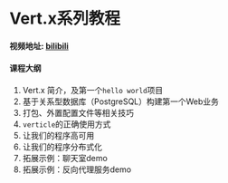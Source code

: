 Vert.x系列教程
===
#### 视频地址: [bilibili](http://space.bilibili.com/24370353/channel/detail?cid=63675)
#### 课程大纲
1. Vert.x 简介，及第一个`hello world`项目
2. 基于关系型数据库（PostgreSQL）构建第一个Web业务
3. 打包、外置配置文件等相关技巧
4. `verticle`的正确使用方式
5. 让我们的程序高可用
6. 让我们的程序分布式化
6. 拓展示例：聊天室demo
8. 拓展示例：反向代理服务demo

  
